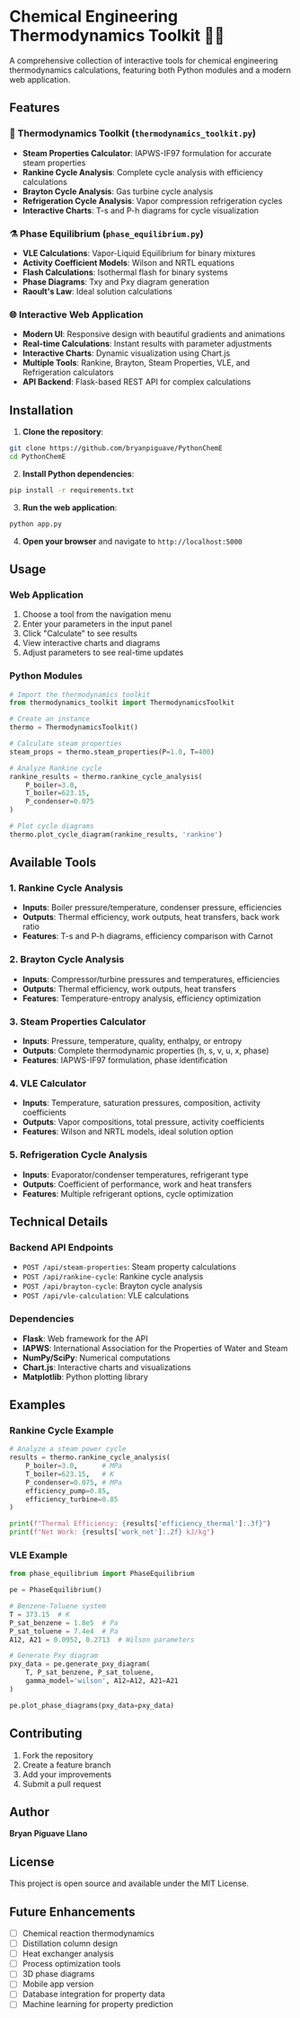 # Chemical Engineering Thermodynamics Toolkit 🥼🧪

A comprehensive collection of interactive tools for chemical engineering thermodynamics calculations, featuring both Python modules and a modern web application.

## Features

### 🔧 Thermodynamics Toolkit (`thermodynamics_toolkit.py`)
- **Steam Properties Calculator**: IAPWS-IF97 formulation for accurate steam properties
- **Rankine Cycle Analysis**: Complete cycle analysis with efficiency calculations
- **Brayton Cycle Analysis**: Gas turbine cycle analysis
- **Refrigeration Cycle Analysis**: Vapor compression refrigeration cycles
- **Interactive Charts**: T-s and P-h diagrams for cycle visualization

### ⚗️ Phase Equilibrium (`phase_equilibrium.py`)
- **VLE Calculations**: Vapor-Liquid Equilibrium for binary mixtures
- **Activity Coefficient Models**: Wilson and NRTL equations
- **Flash Calculations**: Isothermal flash for binary systems
- **Phase Diagrams**: Txy and Pxy diagram generation
- **Raoult's Law**: Ideal solution calculations

### 🌐 Interactive Web Application
- **Modern UI**: Responsive design with beautiful gradients and animations
- **Real-time Calculations**: Instant results with parameter adjustments
- **Interactive Charts**: Dynamic visualization using Chart.js
- **Multiple Tools**: Rankine, Brayton, Steam Properties, VLE, and Refrigeration calculators
- **API Backend**: Flask-based REST API for complex calculations

## Installation

1. **Clone the repository**:
```bash
git clone https://github.com/bryanpiguave/PythonChemE
cd PythonChemE
```

2. **Install Python dependencies**:
```bash
pip install -r requirements.txt
```

3. **Run the web application**:
```bash
python app.py
```

4. **Open your browser** and navigate to `http://localhost:5000`

## Usage

### Web Application
1. Choose a tool from the navigation menu
2. Enter your parameters in the input panel
3. Click "Calculate" to see results
4. View interactive charts and diagrams
5. Adjust parameters to see real-time updates

### Python Modules
```python
# Import the thermodynamics toolkit
from thermodynamics_toolkit import ThermodynamicsToolkit

# Create an instance
thermo = ThermodynamicsToolkit()

# Calculate steam properties
steam_props = thermo.steam_properties(P=1.0, T=400)

# Analyze Rankine cycle
rankine_results = thermo.rankine_cycle_analysis(
    P_boiler=3.0, 
    T_boiler=623.15, 
    P_condenser=0.075
)

# Plot cycle diagrams
thermo.plot_cycle_diagram(rankine_results, 'rankine')
```

## Available Tools

### 1. Rankine Cycle Analysis
- **Inputs**: Boiler pressure/temperature, condenser pressure, efficiencies
- **Outputs**: Thermal efficiency, work outputs, heat transfers, back work ratio
- **Features**: T-s and P-h diagrams, efficiency comparison with Carnot

### 2. Brayton Cycle Analysis
- **Inputs**: Compressor/turbine pressures and temperatures, efficiencies
- **Outputs**: Thermal efficiency, work outputs, heat transfers
- **Features**: Temperature-entropy analysis, efficiency optimization

### 3. Steam Properties Calculator
- **Inputs**: Pressure, temperature, quality, enthalpy, or entropy
- **Outputs**: Complete thermodynamic properties (h, s, v, u, x, phase)
- **Features**: IAPWS-IF97 formulation, phase identification

### 4. VLE Calculator
- **Inputs**: Temperature, saturation pressures, composition, activity coefficients
- **Outputs**: Vapor compositions, total pressure, activity coefficients
- **Features**: Wilson and NRTL models, ideal solution option

### 5. Refrigeration Cycle Analysis
- **Inputs**: Evaporator/condenser temperatures, refrigerant type
- **Outputs**: Coefficient of performance, work and heat transfers
- **Features**: Multiple refrigerant options, cycle optimization

## Technical Details

### Backend API Endpoints
- `POST /api/steam-properties`: Steam property calculations
- `POST /api/rankine-cycle`: Rankine cycle analysis
- `POST /api/brayton-cycle`: Brayton cycle analysis
- `POST /api/vle-calculation`: VLE calculations

### Dependencies
- **Flask**: Web framework for the API
- **IAPWS**: International Association for the Properties of Water and Steam
- **NumPy/SciPy**: Numerical computations
- **Chart.js**: Interactive charts and visualizations
- **Matplotlib**: Python plotting library

## Examples

### Rankine Cycle Example
```python
# Analyze a steam power cycle
results = thermo.rankine_cycle_analysis(
    P_boiler=3.0,      # MPa
    T_boiler=623.15,   # K
    P_condenser=0.075, # MPa
    efficiency_pump=0.85,
    efficiency_turbine=0.85
)

print(f"Thermal Efficiency: {results['efficiency_thermal']:.3f}")
print(f"Net Work: {results['work_net']:.2f} kJ/kg")
```

### VLE Example
```python
from phase_equilibrium import PhaseEquilibrium

pe = PhaseEquilibrium()

# Benzene-Toluene system
T = 373.15  # K
P_sat_benzene = 1.8e5  # Pa
P_sat_toluene = 7.4e4  # Pa
A12, A21 = 0.0952, 0.2713  # Wilson parameters

# Generate Pxy diagram
pxy_data = pe.generate_pxy_diagram(
    T, P_sat_benzene, P_sat_toluene,
    gamma_model='wilson', A12=A12, A21=A21
)

pe.plot_phase_diagrams(pxy_data=pxy_data)
```

## Contributing

1. Fork the repository
2. Create a feature branch
3. Add your improvements
4. Submit a pull request

## Author
**Bryan Piguave Llano**

## License
This project is open source and available under the MIT License.

## Future Enhancements

- [ ] Chemical reaction thermodynamics
- [ ] Distillation column design
- [ ] Heat exchanger analysis
- [ ] Process optimization tools
- [ ] 3D phase diagrams
- [ ] Mobile app version
- [ ] Database integration for property data
- [ ] Machine learning for property prediction
